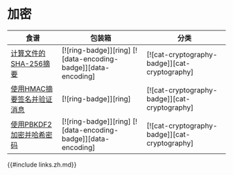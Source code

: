 
# 加密

| 食谱 | 包装箱 | 分类 |
| --- | --- | --- |
| [计算文件的SHA-256摘要][ex-sha-digest] | [![ring-badge]][ring] [![data-encoding-badge]][data-encoding] | [![cat-cryptography-badge]][cat-cryptography] |
| [使用HMAC摘要签名并验证消息][ex-hmac] | [![ring-badge]][ring] | [![cat-cryptography-badge]][cat-cryptography] |
| [使用PBKDF2加密并哈希密码][ex-pbkdf2] | [![ring-badge]][ring] [![data-encoding-badge]][data-encoding] | [![cat-cryptography-badge]][cat-cryptography] |

[ex-sha-digest]: cryptography/hashing.html#calculate-the-sha-256-digest-of-a-file

[ex-hmac]: cryptography/hashing.html#sign-and-verify-a-message-with-hmac-digest

[ex-pbkdf2]: cryptography/encryption.html#salt-and-hash-a-password-with-pbkdf2

{{#include links.zh.md}}
